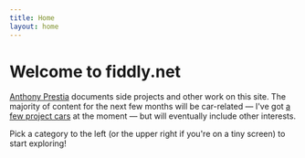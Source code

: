 ```yaml
---
title: Home
layout: home
---
```


# Welcome to fiddly.net
[Anthony Prestia](https://prestia.org) documents side projects and other work on this site. The majority of content for the next few months will be car-related — I've got [a few project cars](https://mediumtonysgarage.com) at the moment — but will eventually include other interests.

Pick a category to the left (or the upper right if you're on a tiny screen) to start exploring!
